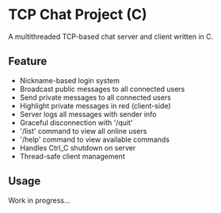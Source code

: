 # TCP Chat Project (C)

A multithreaded TCP-based chat server and client written in C.

## Feature

- Nickname-based login system
- Broadcast public messages to all connected users
- Send private messages to all connected users
- Highlight private messages in red (client-side)
- Server logs all messages with sender info
- Graceful disconnection with '/quit'
- '/list' command to view all online users
- '/help' command to view available commands
- Handles Ctrl_C shutdown on server
- Thread-safe client management

## Usage 
Work in progress...

